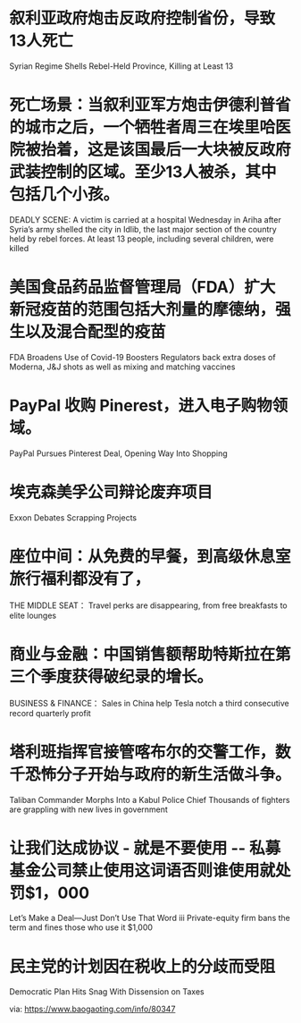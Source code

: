 [#]: subject: "华尔街日报简讯-2021-10-21"
[#]: via: "https://www.baogaoting.com/info/80347"
[#]: author: "https://www.baogaoting.com/info/80347"
[#]: collector: "guevaraya"
[#]: translator: "guevaraya "
[#]: reviewer: " "
[#]: publisher: " "
[#]: url: " "

# 叙利亚政府炮击反政府控制省份，导致13人死亡
Syrian Regime Shells Rebel-Held Province, Killing at Least 13 
# 死亡场景：当叙利亚军方炮击伊德利普省的城市之后，一个牺牲者周三在埃里哈医院被抬着，这是该国最后一大块被反政府武装控制的区域。至少13人被杀，其中包括几个小孩。
DEADLY SCENE: A victim is carried at a hospital Wednesday in Ariha after Syria’s army shelled the city in Idlib, the last
major section of the country held by rebel forces. At least 13 people, including several children, were killed
# 美国食品药品监督管理局（FDA）扩大新冠疫苗的范围包括大剂量的摩德纳，强生以及混合配型的疫苗
FDA Broadens Use of Covid-19 Boosters Regulators back extra doses of Moderna, J&J shots as well as mixing and matching vaccines
# PayPal 收购 Pinerest，进入电子购物领域。
PayPal Pursues Pinterest Deal, Opening Way Into Shopping
# 埃克森美孚公司辩论废弃项目
Exxon Debates Scrapping Projects
# 座位中间：从免费的早餐，到高级休息室旅行福利都没有了，
THE MIDDLE SEAT： Travel perks are disappearing, from free breakfasts to elite lounges
# 商业与金融：中国销售额帮助特斯拉在第三个季度获得破纪录的增长。
BUSINESS & FINANCE： Sales in China help Tesla notch a third consecutive record quarterly profit
# 塔利班指挥官接管喀布尔的交警工作，数千恐怖分子开始与政府的新生活做斗争。
Taliban Commander Morphs Into a Kabul Police Chief Thousands of fighters are grappling with new lives in government
# 让我们达成协议 - 就是不要使用 -- 私募基金公司禁止使用这词语否则谁使用就处罚$1，000
Let’s Make a Deal—Just Don’t Use That Word iii Private-equity firm bans the term and fines those who use it $1,000
# 民主党的计划因在税收上的分歧而受阻
Democratic Plan Hits Snag With Dissension on Taxes


via: https://www.baogaoting.com/info/80347
